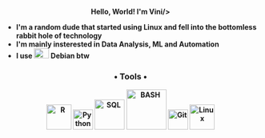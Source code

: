 <p align="center"> <b>Hello, World! I'm Vini/>

- I'm a random dude that started using Linux and fell into the bottomless rabbit hole of technology
- I'm mainly insterested in Data Analysis, ML and Automation
- I use <img src="https://www.debian.org/logos/openlogo-nd.svg" alt="Debian" width="30" height="20"/> Debian btw

<h3 align= "center" >• Tools •</h3>

<p align="center"> <img src = "https://upload.wikimedia.org/wikipedia/commons/thumb/1/1b/R_logo.svg/250px-R_logo.svg.png" alt="R" width="50" height="50"/>
<img src="https://external-content.duckduckgo.com/iu/?u=http%3A%2F%2Flogos-download.com%2Fwp-content%2Fuploads%2F2016%2F10%2FPython_logo_icon.png&f=1&nofb=1" alt="Python" width="40" height="40"/>
<img src="https://upload.wikimedia.org/wikipedia/commons/thumb/d/d7/Sql_data_base_with_logo.svg/1920px-Sql_data_base_with_logo.svg.png" alt="SQL"  width="60" height="60"/>
<img src="https://upload.wikimedia.org/wikipedia/commons/8/82/Gnu-bash-logo.svg" alt="BASH" width="80" height="80"/>
<img src="https://external-content.duckduckgo.com/iu/?u=http%3A%2F%2Ffabric8.io%2Fpresentations%2Fdevnation-2014-intro%2Fimages%2Flogo-git.png&f=1&nofb=1" alt="Git" width="40" height="40"/>
<img src= "https://imagepng.org/pinguim-linux-tux-linux/pinguim-linux-tux/" alt="Linux" width="50" height="50"/> 
